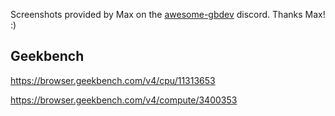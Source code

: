 Screenshots provided by Max on the [awesome-gbdev](https://github.com/gbdev/awesome-gbdev) discord. Thanks Max! :)

## Geekbench

https://browser.geekbench.com/v4/cpu/11313653

https://browser.geekbench.com/v4/compute/3400353
